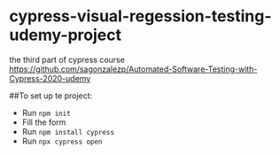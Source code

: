 # cypress-visual-regession-testing-udemy-project
the third part of cypress course https://github.com/sagonzalezp/Automated-Software-Testing-with-Cypress-2020-udemy

##To set up te project:
- Run `npm init`
- Fill the form
- Run `npm install cypress`
- Run `npx cypress open`

